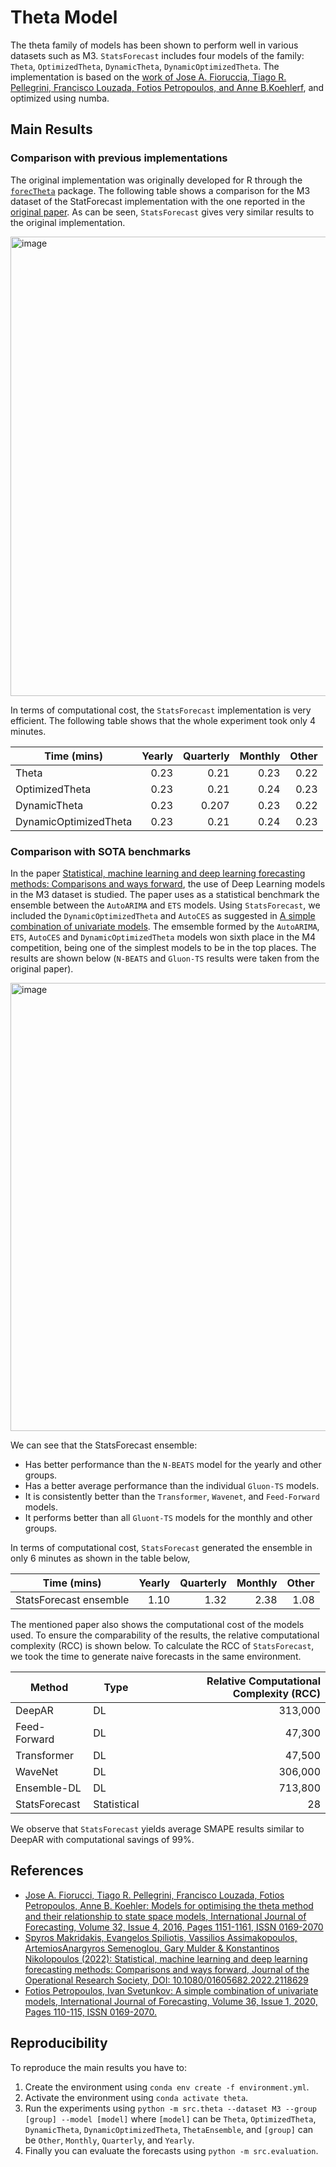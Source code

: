 # Theta Model

The theta family of models has been shown to perform well in various datasets such as M3. `StatsForecast` includes four models of the family: `Theta`, `OptimizedTheta`, `DynamicTheta`, `DynamicOptimizedTheta`. The implementation is based on the [work of Jose A. Fioruccia, Tiago R. Pellegrini, Francisco Louzada, Fotios Petropoulos, and Anne B.Koehlerf](https://www.sciencedirect.com/science/article/pii/S0169207016300243), and optimized using numba.


## Main Results

### Comparison with previous implementations

The original implementation was originally developed for R through the [`forecTheta`](https://cran.r-project.org/web/packages/forecTheta/index.html) package. The following table shows a comparison for the M3 dataset of the StatForecast implementation with the one reported in the [original paper](https://www.sciencedirect.com/science/article/pii/S0169207016300243). As can be seen, `StatsForecast` gives very similar results to the original implementation.

<img width="735" alt="image" src="https://user-images.githubusercontent.com/10517170/200728321-e40a3db5-2cf1-486e-af75-9d841902fc44.png">

In terms of computational cost, the `StatsForecast` implementation is very efficient. The following table shows that the whole experiment took only 4 minutes.

| Time (mins) | Yearly | Quarterly | Monthly | Other |
|-----|-------:|-------:|--------:|--------:|
|Theta| 0.23 | 0.21 | 0.23 | 0.22 |
|OptimizedTheta | 0.23 | 0.21 | 0.24 | 0.23 |
|DynamicTheta | 0.23 | 0.207 | 0.23 | 0.22 |
|DynamicOptimizedTheta | 0.23 | 0.21 | 0.24 | 0.23 | 


### Comparison with SOTA benchmarks

In the paper [Statistical, machine learning and deep learning forecasting methods: Comparisons and ways forward](https://www.tandfonline.com/doi/full/10.1080/01605682.2022.2118629), the use of Deep Learning models in the M3 dataset is studied. The paper uses as a statistical benchmark the ensemble between the `AutoARIMA` and `ETS` models. Using `StatsForecast`, we included the `DynamicOptimizedTheta` and `AutoCES` as suggested in [A simple combination of univariate models](https://www.sciencedirect.com/science/article/abs/pii/S0169207019300585). The emsemble formed by the `AutoARIMA`, `ETS`, `AutoCES` and `DynamicOptimizedTheta` models won sixth place in the M4 competition, being one of the simplest models to be in the top places. The results are shown below (`N-BEATS` and `Gluon-TS` results were taken from the original paper). 

<img width="717" alt="image" src="https://user-images.githubusercontent.com/10517170/200745682-0cf03ab0-5b54-409a-a5fd-75a3925a33ec.png">


We can see that the StatsForecast ensemble:
- Has better performance than the `N-BEATS` model for the yearly and other groups.
- Has a better average performance than the individual `Gluon-TS` models.
- It is consistently better than the `Transformer`, `Wavenet`, and `Feed-Forward` models.
- It performs better than all `Gluont-TS` models for the monthly and other groups. 

In terms of computational cost, `StatsForecast` generated the ensemble in only 6 minutes as shown in the table below,

| Time (mins) | Yearly | Quarterly | Monthly | Other |
|-----|-------:|-------:|--------:|--------:|
|StatsForecast ensemble| 1.10 | 1.32 | 2.38 | 1.08 |

The mentioned paper also shows the computational cost of the models used. To ensure the comparability of the results, the relative computational complexity (RCC) is shown below. To calculate the RCC of `StatsForecast`, we took the time to generate naive forecasts in the same environment.

| Method | Type | Relative Computational Complexity (RCC)|
|--------|------|----------------------------------------:|
|DeepAR| DL |313,000|
|Feed-Forward| DL  |47,300 |
|Transformer| DL | 47,500 |
|WaveNet| DL | 306,000 |
|Ensemble-DL | DL | 713,800 |
|StatsForecast | Statistical | 28 |

We observe that `StatsForecast` yields average SMAPE results similar to DeepAR with computational savings of 99%.


## References

- [Jose A. Fiorucci, Tiago R. Pellegrini, Francisco Louzada, Fotios Petropoulos, Anne B. Koehler: Models for optimising the theta method and their relationship to state space models, International Journal of Forecasting, Volume 32, Issue 4, 2016, Pages 1151-1161, ISSN 0169-2070](https://doi.org/10.1016/j.ijforecast.2016.02.005)
- [Spyros Makridakis, Evangelos Spiliotis, Vassilios Assimakopoulos, ArtemiosAnargyros Semenoglou, Gary Mulder & Konstantinos Nikolopoulos (2022): Statistical, machine
learning and deep learning forecasting methods: Comparisons and ways forward, Journal of the
Operational Research Society, DOI: 10.1080/01605682.2022.2118629](https://www.tandfonline.com/doi/pdf/10.1080/01605682.2022.2118629?needAccess=true)
- [Fotios Petropoulos, Ivan Svetunkov: A simple combination of univariate models, International Journal of Forecasting, Volume 36, Issue 1, 2020, Pages 110-115, ISSN 0169-2070.](https://doi.org/10.1016/j.ijforecast.2019.01.006)


## Reproducibility

To reproduce the main results you have to:

1. Create the environment using `conda env create -f environment.yml`. 
2. Activate the environment using `conda activate theta`.
3. Run the experiments using `python -m src.theta --dataset M3 --group [group] --model [model]` where `[model]` can be `Theta`, `OptimizedTheta`, `DynamicTheta`, `DynamicOptimizedTheta`, `ThetaEnsemble`, and `[group]` can be `Other`, `Monthly`, `Quarterly`, and `Yearly`.
4. Finally you can evaluate the forecasts using `python -m src.evaluation`.

